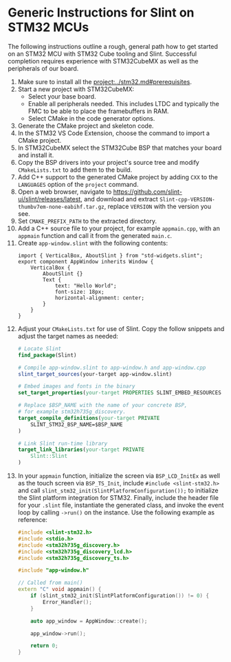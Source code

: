 <!-- Copyright © SixtyFPS GmbH <info@slint.dev> ; SPDX-License-Identifier: MIT -->

# Generic Instructions for Slint on STM32 MCUs

The following instructions outline a rough, general path how to get started on an STM32 MCU
with STM32 Cube tooling and Slint. Successful completion requires experience with STM32CubeMX
as well as the peripherals of our board.

1. Make sure to install all the <project:../stm32.md#prerequisites>.
2. Start a new project with STM32CubeMX:
   - Select your base board.
   - Enable all peripherals needed. This includes LTDC and typically the FMC to be able
     to place the framebuffers in RAM.
   - Select CMake in the code generator options.
3. Generate the CMake project and skeleton code.
4. In the STM32 VS Code Extension, choose the command to import a CMake project.
5. In STM32CubeMX select the STM32Cube BSP that matches your board and install it.
6. Copy the BSP drivers into your project's source tree and modify `CMakeLists.txt` to
   add them to the build.
7. Add C++ support to the generated CMake project by adding `CXX` to the `LANGUAGES` option
   of the `project` command.
8. Open a web browser, navigate to <https://github.com/slint-ui/slint/releases/latest>, and download
   and extract `Slint-cpp-VERSION-thumbv7em-none-eabihf.tar.gz`, replace `VERSION` with the version you see.
10. Set `CMAKE_PREFIX_PATH` to the extracted directory.
11. Add a C++ source file to your project, for example `appmain.cpp`, with an `appmain` function and call it
    from the generated `main.c`.
12. Create `app-window.slint` with the following contents:
    ```slint,no-preview
    import { VerticalBox, AboutSlint } from "std-widgets.slint";
    export component AppWindow inherits Window {
        VerticalBox {
            AboutSlint {}
            Text {
                text: "Hello World";
                font-size: 18px;
                horizontal-alignment: center;
            }
        }
    }
    ```
13. Adjust your `CMakeLists.txt` for use of Slint. Copy the follow snippets and adjust the target names as needed:
    ```cmake
    # Locate Slint
    find_package(Slint)

    # Compile app-window.slint to app-window.h and app-window.cpp
    slint_target_sources(your-target app-window.slint)

    # Embed images and fonts in the binary
    set_target_properties(your-target PROPERTIES SLINT_EMBED_RESOURCES embed-for-software-renderer)

    # Replace $BSP_NAME with the name of your concrete BSP,
    # for example stm32h735g_discovery.
    target_compile_definitions(your-target PRIVATE
        SLINT_STM32_BSP_NAME=$BSP_NAME
    )

    # Link Slint run-time library
    target_link_libraries(your-target PRIVATE
        Slint::Slint
    )
    ```
14. In your `appmain` function, initialize the screen via `BSP_LCD_InitEx` as well as the touch screen via `BSP_TS_Init`,
    include `#include <slint-stm32.h>` and call `slint_stm32_init(SlintPlatformConfiguration());` to initialize the
    Slint platform integration for STM32. Finally, include the header file for your `.slint` file, instantiate the generated class, and invoke the event loop by calling `->run()` on the instance. Use the following example as reference:
    ```cpp
    #include <slint-stm32.h>
    #include <stdio.h>
    #include <stm32h735g_discovery.h>
    #include <stm32h735g_discovery_lcd.h>
    #include <stm32h735g_discovery_ts.h>

    #include "app-window.h"

    // Called from main()
    extern "C" void appmain() {
        if (slint_stm32_init(SlintPlatformConfiguration()) != 0) {
            Error_Handler();
        }

        auto app_window = AppWindow::create();

        app_window->run();

        return 0;
    }
    ```


